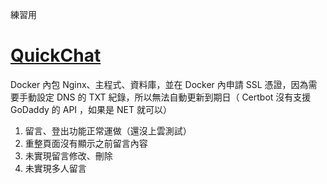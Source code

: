 練習用

# [QuickChat](https://quick-chat.eifm.store/)

Docker 內包 Nginx、主程式、資料庫，並在 Docker 內申請 SSL 憑證，因為需要手動設定 DNS 的 TXT 紀錄，所以無法自動更新到期日（ Certbot 沒有支援 GoDaddy 的 API ，如果是 NET 就可以）

1. 留言、登出功能正常運做（還沒上雲測試）
2. 重整頁面沒有顯示之前留言內容
3. 未實現留言修改、刪除
4. 未實現多人留言
